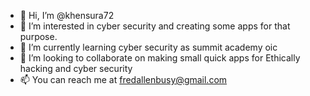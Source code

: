 - 👋 Hi, I’m @khensura72
- 👀 I’m interested in cyber security and creating some apps for that purpose.
- 🌱 I’m currently learning cyber security as summit academy oic 
- 💞️ I’m looking to collaborate on making small quick apps for Ethically hacking and cyber security
- 📫 You can reach me at fredallenbusy@gmail.com

<!---
khensura72/khensura72 is a ✨ special ✨ repository because its `README.md` (this file) appears on your GitHub profile.
You can click the Preview link to take a look at your changes.
--->
